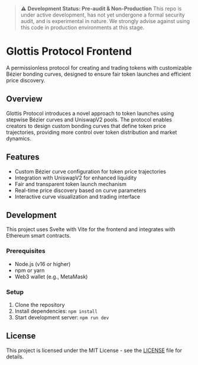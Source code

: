 > :warning: **Development Status: Pre-audit & Non-Production** 
> This repo is under active development, has not yet undergone a formal security audit, and is experimental in nature. We strongly advise against using this code in production environments at this stage.


# Glottis Protocol Frontend

A permissionless protocol for creating and trading tokens with customizable Bézier bonding curves, designed to ensure fair token launches and efficient price discovery.

## Overview

Glottis Protocol introduces a novel approach to token launches using stepwise Bézier curves and UniswapV2 pools. The protocol enables creators to design custom bonding curves that define token price trajectories, providing more control over token distribution and market dynamics.

## Features

- Custom Bézier curve configuration for token price trajectories
- Integration with UniswapV2 for enhanced liquidity
- Fair and transparent token launch mechanism
- Real-time price discovery based on curve parameters
- Interactive curve visualization and trading interface

## Development

This project uses Svelte with Vite for the frontend and integrates with Ethereum smart contracts.

### Prerequisites

- Node.js (v16 or higher)
- npm or yarn
- Web3 wallet (e.g., MetaMask)

### Setup

1. Clone the repository
2. Install dependencies: `npm install`
3. Start development server: `npm run dev`

## License

This project is licensed under the MIT License - see the [LICENSE](LICENSE) file for details.
